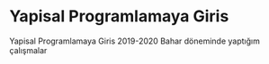 # Yapisal Programlamaya Giris
 Yapisal Programlamaya Giris 2019-2020 Bahar döneminde yaptığım çalışmalar
